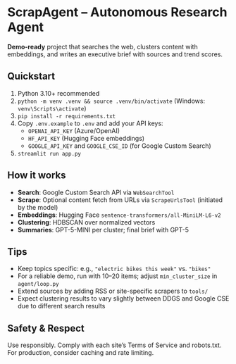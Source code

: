 # ScrapAgent – Autonomous Research Agent

**Demo-ready** project that searches the web, clusters content with embeddings, and writes an executive brief with sources and trend scores.

## Quickstart
1. Python 3.10+ recommended
2. `python -m venv .venv && source .venv/bin/activate` (Windows: `venv\Scripts\activate`)
3. `pip install -r requirements.txt`
4. Copy `.env.example` to `.env` and add your API keys:
   - `OPENAI_API_KEY` (Azure/OpenAI)
   - `HF_API_KEY` (Hugging Face embeddings)
   - `GOOGLE_API_KEY` and `GOOGLE_CSE_ID` (for Google Custom Search)
5. `streamlit run app.py`

## How it works
- **Search**: Google Custom Search API via `WebSearchTool`  
- **Scrape**: Optional content fetch from URLs via `ScrapeUrlsTool` (initiated by the model)
- **Embeddings**: Hugging Face `sentence-transformers/all-MiniLM-L6-v2`
- **Clustering**: HDBSCAN over normalized vectors
- **Summaries**: GPT-5-MINI per cluster; final brief with GPT-5

## Tips
- Keep topics specific: e.g., `"electric bikes this week"` vs. `"bikes"`
- For a reliable demo, run with 10–20 items; adjust `min_cluster_size` in `agent/loop.py`
- Extend sources by adding RSS or site-specific scrapers to `tools/`
- Expect clustering results to vary slightly between DDGS and Google CSE due to different search results

## Safety & Respect
Use responsibly. Comply with each site’s Terms of Service and robots.txt. For production, consider caching and rate limiting.
